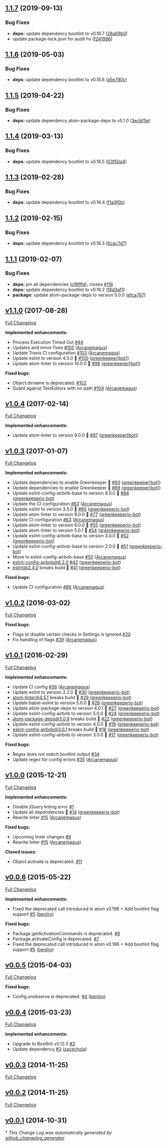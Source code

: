 ## [1.1.7](https://github.com/AtomLinter/linter-bootlint/compare/v1.1.6...v1.1.7) (2019-09-13)


### Bug Fixes

* **deps:** update dependency bootlint to v0.16.7 ([28a69b0](https://github.com/AtomLinter/linter-bootlint/commit/28a69b0))
* update package-lock.json for audit fix ([f241996](https://github.com/AtomLinter/linter-bootlint/commit/f241996))

## [1.1.6](https://github.com/AtomLinter/linter-bootlint/compare/v1.1.5...v1.1.6) (2019-05-03)


### Bug Fixes

* **deps:** update dependency bootlint to v0.16.6 ([a5e790c](https://github.com/AtomLinter/linter-bootlint/commit/a5e790c))

## [1.1.5](https://github.com/AtomLinter/linter-bootlint/compare/v1.1.4...v1.1.5) (2019-04-22)


### Bug Fixes

* **deps:** update dependency atom-package-deps to v5.1.0 ([3ecbf5e](https://github.com/AtomLinter/linter-bootlint/commit/3ecbf5e))

## [1.1.4](https://github.com/AtomLinter/linter-bootlint/compare/v1.1.3...v1.1.4) (2019-03-13)


### Bug Fixes

* **deps:** update dependency bootlint to v0.16.5 ([03f50a4](https://github.com/AtomLinter/linter-bootlint/commit/03f50a4))

## [1.1.3](https://github.com/AtomLinter/linter-bootlint/compare/v1.1.2...v1.1.3) (2019-02-28)


### Bug Fixes

* **deps:** update dependency bootlint to v0.16.4 ([f1a3f0b](https://github.com/AtomLinter/linter-bootlint/commit/f1a3f0b))

## [1.1.2](https://github.com/AtomLinter/linter-bootlint/compare/v1.1.1...v1.1.2) (2019-02-15)


### Bug Fixes

* **deps:** update dependency bootlint to v0.16.3 ([0cac7d7](https://github.com/AtomLinter/linter-bootlint/commit/0cac7d7))

## [1.1.1](https://github.com/AtomLinter/linter-bootlint/compare/v1.1.0...v1.1.1) (2019-02-07)


### Bug Fixes

* **deps:** pin all dependencies ([cf6fffd](https://github.com/AtomLinter/linter-bootlint/commit/cf6fffd)), closes [#116](https://github.com/AtomLinter/linter-bootlint/issues/116)
* **deps:** update dependency bootlint to v0.16.2 ([f8d3af1](https://github.com/AtomLinter/linter-bootlint/commit/f8d3af1))
* **package:** update atom-package-deps to version 5.0.0 ([efca767](https://github.com/AtomLinter/linter-bootlint/commit/efca767))

## [v1.1.0](https://github.com/AtomLinter/linter-bootlint/tree/v1.1.0) (2017-08-28)
[Full Changelog](https://github.com/AtomLinter/linter-bootlint/compare/v1.0.4...v1.1.0)

**Implemented enhancements:**

- Process Execution Timed Out [\#44](https://github.com/AtomLinter/linter-bootlint/issues/44)
- Updates and minor fixes [\#105](https://github.com/AtomLinter/linter-bootlint/pull/105) ([Arcanemagus](https://github.com/Arcanemagus))
- Update Travis CI configuration [\#103](https://github.com/AtomLinter/linter-bootlint/pull/103) ([Arcanemagus](https://github.com/Arcanemagus))
- Update eslint to version 4.5.0 🚀 [\#100](https://github.com/AtomLinter/linter-bootlint/pull/100) ([greenkeeper[bot]](https://github.com/apps/greenkeeper))
- Update atom-linter to version 10.0.0 🚀 [\#98](https://github.com/AtomLinter/linter-bootlint/pull/98) ([greenkeeper[bot]](https://github.com/apps/greenkeeper))

**Fixed bugs:**

- Object.dirname is deprecated. [\#102](https://github.com/AtomLinter/linter-bootlint/issues/102)
- Guard against TextEditors with no path [\#104](https://github.com/AtomLinter/linter-bootlint/pull/104) ([Arcanemagus](https://github.com/Arcanemagus))

## [v1.0.4](https://github.com/AtomLinter/linter-bootlint/tree/v1.0.4) (2017-02-14)
[Full Changelog](https://github.com/AtomLinter/linter-bootlint/compare/v1.0.3...v1.0.4)

**Implemented enhancements:**

- Update atom-linter to version 9.0.0 🚀 [\#97](https://github.com/AtomLinter/linter-bootlint/pull/97) ([greenkeeper[bot]](https://github.com/apps/greenkeeper))

## [v1.0.3](https://github.com/AtomLinter/linter-bootlint/tree/v1.0.3) (2017-01-07)
[Full Changelog](https://github.com/AtomLinter/linter-bootlint/compare/v1.0.2...v1.0.3)

**Implemented enhancements:**

- Update dependencies to enable Greenkeeper 🌴 [\#93](https://github.com/AtomLinter/linter-bootlint/pull/93) ([greenkeeper[bot]](https://github.com/apps/greenkeeper))
- Update dependencies to enable Greenkeeper 🌴 [\#89](https://github.com/AtomLinter/linter-bootlint/pull/89) ([greenkeeper[bot]](https://github.com/apps/greenkeeper))
- Update eslint-config-airbnb-base to version 8.0.0 🚀 [\#84](https://github.com/AtomLinter/linter-bootlint/pull/84) ([greenkeeperio-bot](https://github.com/greenkeeperio-bot))
- Update the CI configuration [\#83](https://github.com/AtomLinter/linter-bootlint/pull/83) ([Arcanemagus](https://github.com/Arcanemagus))
- Update eslint to version 3.5.0 🚀 [\#80](https://github.com/AtomLinter/linter-bootlint/pull/80) ([greenkeeperio-bot](https://github.com/greenkeeperio-bot))
- Update atom-linter to version 8.0.0 🚀 [\#77](https://github.com/AtomLinter/linter-bootlint/pull/77) ([greenkeeperio-bot](https://github.com/greenkeeperio-bot))
- Update CI configuration [\#63](https://github.com/AtomLinter/linter-bootlint/pull/63) ([Arcanemagus](https://github.com/Arcanemagus))
- Update atom-linter to version 6.0.0 🚀 [\#55](https://github.com/AtomLinter/linter-bootlint/pull/55) ([greenkeeperio-bot](https://github.com/greenkeeperio-bot))
- Update atom-linter to version 5.0.1 🚀 [\#54](https://github.com/AtomLinter/linter-bootlint/pull/54) ([greenkeeperio-bot](https://github.com/greenkeeperio-bot))
- Update eslint-config-airbnb-base to version 3.0.0 🚀 [\#52](https://github.com/AtomLinter/linter-bootlint/pull/52) ([greenkeeperio-bot](https://github.com/greenkeeperio-bot))
- Update eslint-config-airbnb-base to version 2.0.0 🚀 [\#51](https://github.com/AtomLinter/linter-bootlint/pull/51) ([greenkeeperio-bot](https://github.com/greenkeeperio-bot))
- Move to eslint-config-airbnb-base [\#50](https://github.com/AtomLinter/linter-bootlint/pull/50) ([Arcanemagus](https://github.com/Arcanemagus))
- eslint-config-airbnb@6.2.0 [\#42](https://github.com/AtomLinter/linter-bootlint/pull/42) ([greenkeeperio-bot](https://github.com/greenkeeperio-bot))
- eslint@2.4.0 breaks build 🚨 [\#41](https://github.com/AtomLinter/linter-bootlint/pull/41) ([greenkeeperio-bot](https://github.com/greenkeeperio-bot))

**Fixed bugs:**

- Update CI configuration [\#86](https://github.com/AtomLinter/linter-bootlint/pull/86) ([Arcanemagus](https://github.com/Arcanemagus))

## [v1.0.2](https://github.com/AtomLinter/linter-bootlint/tree/v1.0.2) (2016-03-02)
[Full Changelog](https://github.com/AtomLinter/linter-bootlint/compare/v1.0.1...v1.0.2)

**Fixed bugs:**

- Flags to disable certain checks in Settings is ignored [\#20](https://github.com/AtomLinter/linter-bootlint/issues/20)
- Fix handling of flags [\#39](https://github.com/AtomLinter/linter-bootlint/pull/39) ([Arcanemagus](https://github.com/Arcanemagus))

## [v1.0.1](https://github.com/AtomLinter/linter-bootlint/tree/v1.0.1) (2016-02-29)
[Full Changelog](https://github.com/AtomLinter/linter-bootlint/compare/v1.0.0...v1.0.1)

**Implemented enhancements:**

- Update CI config [\#36](https://github.com/AtomLinter/linter-bootlint/pull/36) ([Arcanemagus](https://github.com/Arcanemagus))
- Update eslint to version 2.2.0 🚀 [\#30](https://github.com/AtomLinter/linter-bootlint/pull/30) ([greenkeeperio-bot](https://github.com/greenkeeperio-bot))
- atom-linter@4.5.1 breaks build 🚨 [\#29](https://github.com/AtomLinter/linter-bootlint/pull/29) ([greenkeeperio-bot](https://github.com/greenkeeperio-bot))
- Update babel-eslint to version 5.0.0 🚀 [\#28](https://github.com/AtomLinter/linter-bootlint/pull/28) ([greenkeeperio-bot](https://github.com/greenkeeperio-bot))
- Update atom-package-deps to version 4.0.1 🚀 [\#27](https://github.com/AtomLinter/linter-bootlint/pull/27) ([greenkeeperio-bot](https://github.com/greenkeeperio-bot))
- Update eslint-config-airbnb to version 5.0.0 🚀 [\#24](https://github.com/AtomLinter/linter-bootlint/pull/24) ([greenkeeperio-bot](https://github.com/greenkeeperio-bot))
- atom-package-deps@3.0.8 breaks build 🚨 [\#22](https://github.com/AtomLinter/linter-bootlint/pull/22) ([greenkeeperio-bot](https://github.com/greenkeeperio-bot))
- Update eslint-config-airbnb to version 4.0.0 🚀 [\#19](https://github.com/AtomLinter/linter-bootlint/pull/19) ([greenkeeperio-bot](https://github.com/greenkeeperio-bot))
- eslint-config-airbnb@3.0.1 breaks build 🚨 [\#18](https://github.com/AtomLinter/linter-bootlint/pull/18) ([greenkeeperio-bot](https://github.com/greenkeeperio-bot))
- Update eslint-config-airbnb to version 3.0.0 🚀 [\#17](https://github.com/AtomLinter/linter-bootlint/pull/17) ([greenkeeperio-bot](https://github.com/greenkeeperio-bot))

**Fixed bugs:**

- Regex does not match bootlint output [\#34](https://github.com/AtomLinter/linter-bootlint/issues/34)
- Update regex for config errors [\#35](https://github.com/AtomLinter/linter-bootlint/pull/35) ([Arcanemagus](https://github.com/Arcanemagus))

## [v1.0.0](https://github.com/AtomLinter/linter-bootlint/tree/v1.0.0) (2015-12-21)
[Full Changelog](https://github.com/AtomLinter/linter-bootlint/compare/v0.0.6...v1.0.0)

**Implemented enhancements:**

- Disable jQuery linting error [\#1](https://github.com/AtomLinter/linter-bootlint/issues/1)
- Update all dependencies 🌴 [\#14](https://github.com/AtomLinter/linter-bootlint/pull/14) ([greenkeeperio-bot](https://github.com/greenkeeperio-bot))
- Rewrite linter [\#15](https://github.com/AtomLinter/linter-bootlint/pull/15) ([Arcanemagus](https://github.com/Arcanemagus))

**Fixed bugs:**

- Upcoming linter changes [\#9](https://github.com/AtomLinter/linter-bootlint/issues/9)
- Rewrite linter [\#15](https://github.com/AtomLinter/linter-bootlint/pull/15) ([Arcanemagus](https://github.com/Arcanemagus))

**Closed issues:**

- Object.activate is deprecated. [\#11](https://github.com/AtomLinter/linter-bootlint/issues/11)

## [v0.0.6](https://github.com/AtomLinter/linter-bootlint/tree/v0.0.6) (2015-05-22)
[Full Changelog](https://github.com/AtomLinter/linter-bootlint/compare/v0.0.5...v0.0.6)

**Implemented enhancements:**

- Fixed the deprecated call introduced in atom v0.196 + Add bootlint flag support [\#5](https://github.com/AtomLinter/linter-bootlint/pull/5) ([benjiro](https://github.com/benjiro))

**Fixed bugs:**

- Package.getActivationCommands is deprecated. [\#8](https://github.com/AtomLinter/linter-bootlint/issues/8)
- Package.activateConfig is deprecated. [\#7](https://github.com/AtomLinter/linter-bootlint/issues/7)
- Fixed the deprecated call introduced in atom v0.196 + Add bootlint flag support [\#5](https://github.com/AtomLinter/linter-bootlint/pull/5) ([benjiro](https://github.com/benjiro))

## [v0.0.5](https://github.com/AtomLinter/linter-bootlint/tree/v0.0.5) (2015-04-03)
[Full Changelog](https://github.com/AtomLinter/linter-bootlint/compare/v0.0.4...v0.0.5)

**Fixed bugs:**

- Config.unobserve is deprecated. [\#4](https://github.com/AtomLinter/linter-bootlint/pull/4) ([benjiro](https://github.com/benjiro))

## [v0.0.4](https://github.com/AtomLinter/linter-bootlint/tree/v0.0.4) (2015-03-23)
[Full Changelog](https://github.com/AtomLinter/linter-bootlint/compare/v0.0.3...v0.0.4)

**Implemented enhancements:**

- Upgrade to Bootlint v0.12.0 [\#2](https://github.com/AtomLinter/linter-bootlint/issues/2)
- Update dependency [\#3](https://github.com/AtomLinter/linter-bootlint/pull/3) ([zacechola](https://github.com/zacechola))

## [v0.0.3](https://github.com/AtomLinter/linter-bootlint/tree/v0.0.3) (2014-11-25)
[Full Changelog](https://github.com/AtomLinter/linter-bootlint/compare/v0.0.2...v0.0.3)

## [v0.0.2](https://github.com/AtomLinter/linter-bootlint/tree/v0.0.2) (2014-11-25)
[Full Changelog](https://github.com/AtomLinter/linter-bootlint/compare/v0.0.1...v0.0.2)

## [v0.0.1](https://github.com/AtomLinter/linter-bootlint/tree/v0.0.1) (2014-10-31)


\* *This Change Log was automatically generated by [github_changelog_generator](https://github.com/skywinder/Github-Changelog-Generator)*
